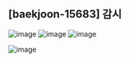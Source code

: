 ## [baekjoon-15683] 감시

![image](https://user-images.githubusercontent.com/22045163/114293177-09e76700-9acf-11eb-8f03-2e73bab4d85c.png)
![image](https://user-images.githubusercontent.com/22045163/114293186-1cfa3700-9acf-11eb-952a-035760ca3c21.png)
![image](https://user-images.githubusercontent.com/22045163/114293194-28e5f900-9acf-11eb-9084-f5dfdc33514e.png)

![image](https://user-images.githubusercontent.com/22045163/114293203-34392480-9acf-11eb-9499-44bacee511c9.png)

